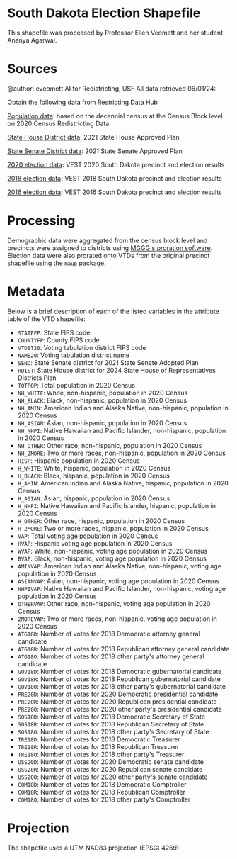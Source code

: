# South Dakota Election Shapefile

This shapefile was processed by Professor Ellen Veomett and her student Ananya Agarwal.

# **Sources**
@author: eveomett AI for Redistricting, USF All data retrieved 06/01/24:

Obtain the following data from Restricting Data Hub

[Population data](https://redistrictingdatahub.org/dataset/south-dakota-block-pl-94171-2020-by-table/): based on the decennial census at the Census Block level on 2020 Census Redistricting Data

[State House District data](https://redistrictingdatahub.org/dataset/2021-south-dakota-state-house-of-representatives-approved-plan/): 2021 State House Approved Plan

[State Senate District data](https://redistrictingdatahub.org/dataset/2021-south-dakota-state-senate-approved-plan/): 2021 State Senate Approved Plan

[2020 election data](https://redistrictingdatahub.org/dataset/vest-2020-south-dakota-precinct-and-election-results/)**:**  VEST 2020 South Dakota precinct and election results

[2018 election data](https://redistrictingdatahub.org/dataset/vest-2018-south-dakota-precinct-and-election-results/)**:**  VEST 2018 South Dakota precinct and election results

[2016 election data](https://redistrictingdatahub.org/dataset/vest-2016-south-dakota-precinct-and-election-results/)**:**  VEST 2016 South Dakota precinct and election results

# **Processing**

Demographic data were aggregated from the census block level and precincts were assigned to districts using [MGGG's proration software](https://github.com/mggg/maup). Election data were also prorated onto VTDs from the original precinct shapefile using the `maup` package.

# **Metadata**

Below is a brief description of each of the listed variables in the attribute table of the VTD shapefile:

- `STATEFP`: State FIPS code
- `COUNTYFP`: County FIPS code
- `VTDST20`: Voting tabulation district FIPS code
- `NAME20`: Voting tabulation district name
- `SEND`: State Senate district for 2021 State Senate Adopted Plan
- `HDIST`: State House district for 2024 State House of Representatives Districts Plan
- `TOTPOP`: Total population in 2020 Census
- `NH_WHITE`: White, non-hispanic, population in 2020 Census
- `NH_BLACK`: Black, non-hispanic, population in 2020 Census
- `NH_AMIN`: American Indian and Alaska Native, non-hispanic, population in 2020 Census
- `NH_ASIAN`: Asian, non-hispanic, population in 2020 Census
- `NH_NHPI`: Native Hawaiian and Pacific Islander, non-hispanic, population in 2020 Census
- `NH_OTHER`: Other race, non-hispanic, population in 2020 Census
- `NH_2MORE`: Two or more races, non-hispanic, population in 2020 Census
- `HISP`: Hispanic population in 2020 Census
- `H_WHITE`: White, hispanic, population in 2020 Census
- `H_BLACK`: Black, hispanic, population in 2020 Census
- `H_AMIN`: American Indian and Alaska Native, hispanic, population in 2020 Census
- `H_ASIAN`: Asian, hispanic, population in 2020 Census
- `H_NHPI`: Native Hawaiian and Pacific Islander, hispanic, population in 2020 Census
- `H_OTHER`: Other race, hispanic, population in 2020 Census
- `H_2MORE`: Two or more races, hispanic, population in 2020 Census
- `VAP`: Total voting age population in 2020 Census
- `HVAP`: Hispanic voting age population in 2020 Census
- `WVAP`: White, non-hispanic, voting age population in 2020 Census
- `BVAP`: Black, non-hispanic, voting age population in 2020 Census
- `AMINVAP`: American Indian and Alaska Native, non-hispanic, voting age population in 2020 Census
- `ASIANVAP`: Asian, non-hispanic, voting age population in 2020 Census
- `NHPIVAP`: Native Hawaiian and Pacific Islander, non-hispanic, voting age population in 2020 Census
- `OTHERVAP`: Other race, non-hispanic, voting age population in 2020 Census
- `2MOREVAP`: Two or more races, non-hispanic, voting age population in 2020 Census
- `ATG18D`: Number of votes for 2018 Democratic attorney general candidate
- `ATG18R`: Number of votes for 2018 Republican attorney general candidate
- `ATG18O`: Number of votes for 2018 other party's attorney general candidate
- `GOV18D`: Number of votes for 2018 Democratic gubernatorial candidate
- `GOV18R`: Number of votes for 2018 Republican gubernatorial candidate
- `GOV18O`: Number of votes for 2018 other party's gubernatorial candidate
- `PRE20D`: Number of votes for 2020 Democratic presidential candidate
- `PRE20R`: Number of votes for 2020 Republican presidential candidate
- `PRE20O`: Number of votes for 2020 other party's presidential candidate
- `SOS18D`: Number of votes for 2018 Democratic Secretary of State
- `SOS18R`: Number of votes for 2018 Republican Secretary of State
- `SOS18O`: Number of votes for 2018 other party's Secretary of State
- `TRE18D`: Number of votes for 2018 Democratic Treasurer
- `TRE18R`: Number of votes for 2018 Republican Treasurer
- `TRE18O`: Number of votes for 2018 other party's Treasurer
- `USS20D`: Number of votes for 2020 Democratic senate candidate
- `USS20R`: Number of votes for 2020 Republican senate candidate
- `USS20O`: Number of votes for 2020 other party's senate candidate
- `COM18D`: Number of votes for 2018 Democratic Comptroller
- `COM18R`: Number of votes for 2018 Republican Comptroller
- `COM18O`: Number of votes for 2018 other party's Comptroller

# **Projection**

The shapefile uses a UTM NAD83 projection (EPSG: 4269).